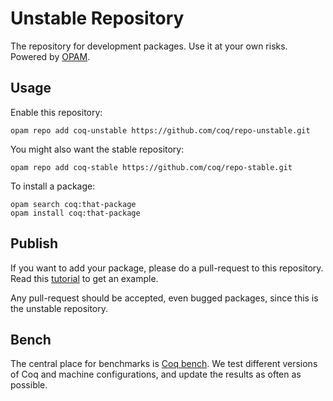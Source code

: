 # Unstable Repository
The repository for development packages. Use it at your own risks. Powered by [OPAM](http://opam.ocamlpro.com/).

## Usage
Enable this repository:

    opam repo add coq-unstable https://github.com/coq/repo-unstable.git

You might also want the stable repository:

    opam repo add coq-stable https://github.com/coq/repo-stable.git

To install a package:

    opam search coq:that-package
    opam install coq:that-package

## Publish
If you want to add your package, please do a pull-request to this repository. Read this [tutorial](http://coq-blog.clarus.me/make-a-coq-package.html) to get an example.

Any pull-request should be accepted, even bugged packages, since this is the unstable repository.

## Bench
The central place for benchmarks is [Coq bench](https://coq-bench.github.io/). We test different versions of Coq and machine configurations, and update the results as often as possible.
